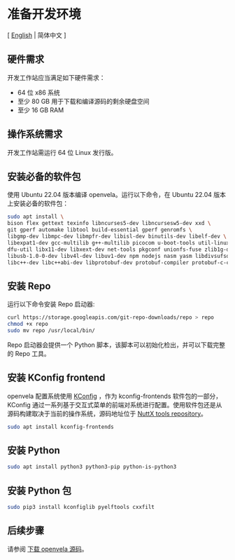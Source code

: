 # 准备开发环境

\[ [English](./../../en/quickstart/Set_up_the_development_environment.md) | 简体中文 \]

## 硬件需求

开发工作站应当满足如下硬件需求：

- 64 位 x86 系统
- 至少 80 GB 用于下载和编译源码的剩余硬盘空间
- 至少 16 GB RAM

## 操作系统需求

开发工作站需运行 64 位 Linux 发行版。 

## 安装必备的软件包

使用 Ubuntu 22.04 版本编译 openvela。运行以下命令，在 Ubuntu 22.04 版本上安装必备的软件包：

```bash
sudo apt install \
bison flex gettext texinfo libncurses5-dev libncursesw5-dev xxd \
git gperf automake libtool build-essential gperf genromfs \
libgmp-dev libmpc-dev libmpfr-dev libisl-dev binutils-dev libelf-dev \
libexpat1-dev gcc-multilib g++-multilib picocom u-boot-tools util-linux \
dfu-util libx11-dev libxext-dev net-tools pkgconf unionfs-fuse zlib1g-dev \
libusb-1.0-0-dev libv4l-dev libuv1-dev npm nodejs nasm yasm libdivsufsort-dev \
libc++-dev libc++abi-dev libprotobuf-dev protobuf-compiler protobuf-c-compiler mtools
```

## 安装 Repo

运行以下命令安装 Repo 启动器:

```bash
curl https://storage.googleapis.com/git-repo-downloads/repo > repo
chmod +x repo
sudo mv repo /usr/local/bin/
```

Repo 启动器会提供一个 Python 脚本，该脚本可以初始化检出，并可以下载完整的 Repo 工具。

## 安装 KConfig frontend

openvela 配置系统使用 [KConfig](https://www.kernel.org/doc/Documentation/kbuild/kconfig-language.txt) ，作为 kconfig-frontends 软件包的一部分，KConfig 通过一系列基于交互式菜单的前端对系统进行配置。使用软件包还是从源码构建取决于当前的操作系统，源码地址位于 [NuttX tools repository](https://bitbucket.org/nuttx/tools/src/master/kconfig-frontends/)。

```bash
sudo apt install kconfig-frontends
```

## 安装 Python

```bash
sudo apt install python3 python3-pip python-is-python3
```

## 安装 Python 包

```bash
sudo pip3 install kconfiglib pyelftools cxxfilt
```

## 后续步骤

请参阅 [下载 openvela 源码](./Download_Vela_sources_zh-cn.md)。
